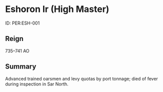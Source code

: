 # Eshoron Ir (High Master)
ID: PER:ESH-001

## Reign
735–741 AO

## Summary
Advanced trained oarsmen and levy quotas by port tonnage; died of fever during inspection in Sar North.
